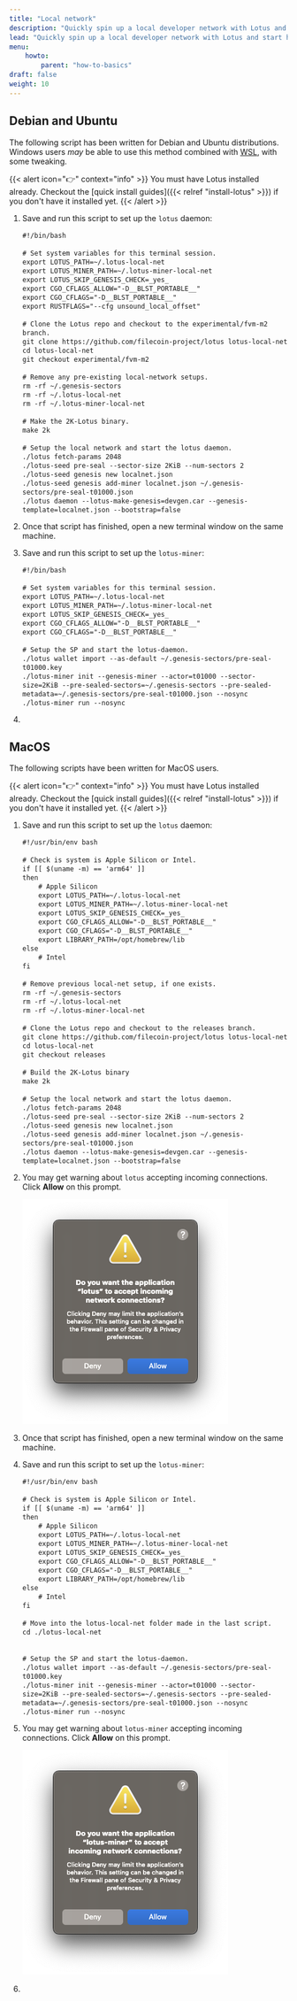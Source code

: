 ```yaml
---
title: "Local network"
description: "Quickly spin up a local developer network with Lotus and start hacking on your projects."
lead: "Quickly spin up a local developer network with Lotus and start hacking on your projects."
menu:
    howto:
        parent: "how-to-basics"
draft: false
weight: 10
---
```


## Debian and Ubuntu

The following script has been written for Debian and Ubuntu distributions. Windows users _may_ be able to use this method combined with [WSL](https://docs.microsoft.com/en-us/windows/wsl/install), with some tweaking.

{{< alert icon="👉" context="info" >}}
You must have Lotus installed already. Checkout the [quick install guides]({{< relref "install-lotus" >}}) if you don't have it installed yet.
{{< /alert >}}

1. Save and run this script to set up the `lotus` daemon:

    ```shell
    #!/bin/bash

    # Set system variables for this terminal session.
    export LOTUS_PATH=~/.lotus-local-net
    export LOTUS_MINER_PATH=~/.lotus-miner-local-net
    export LOTUS_SKIP_GENESIS_CHECK=_yes_
    export CGO_CFLAGS_ALLOW="-D__BLST_PORTABLE__"
    export CGO_CFLAGS="-D__BLST_PORTABLE__"
    export RUSTFLAGS="--cfg unsound_local_offset"

    # Clone the Lotus repo and checkout to the experimental/fvm-m2 branch.
    git clone https://github.com/filecoin-project/lotus lotus-local-net
    cd lotus-local-net
    git checkout experimental/fvm-m2

    # Remove any pre-existing local-network setups.
    rm -rf ~/.genesis-sectors
    rm -rf ~/.lotus-local-net
    rm -rf ~/.lotus-miner-local-net

    # Make the 2K-Lotus binary.
    make 2k

    # Setup the local network and start the lotus daemon.
    ./lotus fetch-params 2048
    ./lotus-seed pre-seal --sector-size 2KiB --num-sectors 2
    ./lotus-seed genesis new localnet.json
    ./lotus-seed genesis add-miner localnet.json ~/.genesis-sectors/pre-seal-t01000.json
    ./lotus daemon --lotus-make-genesis=devgen.car --genesis-template=localnet.json --bootstrap=false
    ```

1. Once that script has finished, open a new terminal window on the same machine.
1. Save and run this script to set up the `lotus-miner`:

    ```shell
    #!/bin/bash

    # Set system variables for this terminal session.
    export LOTUS_PATH=~/.lotus-local-net
    export LOTUS_MINER_PATH=~/.lotus-miner-local-net
    export LOTUS_SKIP_GENESIS_CHECK=_yes_
    export CGO_CFLAGS_ALLOW="-D__BLST_PORTABLE__"
    export CGO_CFLAGS="-D__BLST_PORTABLE__"

    # Setup the SP and start the lotus-daemon.
    ./lotus wallet import --as-default ~/.genesis-sectors/pre-seal-t01000.key
    ./lotus-miner init --genesis-miner --actor=t01000 --sector-size=2KiB --pre-sealed-sectors=~/.genesis-sectors --pre-sealed-metadata=~/.genesis-sectors/pre-seal-t01000.json --nosync
    ./lotus-miner run --nosync
    ```

1. <!-- TODO: Show the user how they can test that their local-network is working. -->

## MacOS

The following scripts have been written for MacOS users. 

{{< alert icon="👉" context="info" >}}
You must have Lotus installed already. Checkout the [quick install guides]({{< relref "install-lotus" >}}) if you don't have it installed yet.
{{< /alert >}}

1. Save and run this script to set up the `lotus` daemon:

    ```shell
    #!/usr/bin/env bash

    # Check is system is Apple Silicon or Intel.
    if [[ $(uname -m) == 'arm64' ]] 
    then
        # Apple Silicon
        export LOTUS_PATH=~/.lotus-local-net
        export LOTUS_MINER_PATH=~/.lotus-miner-local-net
        export LOTUS_SKIP_GENESIS_CHECK=_yes_
        export CGO_CFLAGS_ALLOW="-D__BLST_PORTABLE__"
        export CGO_CFLAGS="-D__BLST_PORTABLE__"
        export LIBRARY_PATH=/opt/homebrew/lib
    else
        # Intel
    fi

    # Remove previous local-net setup, if one exists.
    rm -rf ~/.genesis-sectors
    rm -rf ~/.lotus-local-net
    rm -rf ~/.lotus-miner-local-net

    # Clone the Lotus repo and checkout to the releases branch.
    git clone https://github.com/filecoin-project/lotus lotus-local-net
    cd lotus-local-net
    git checkout releases

    # Build the 2K-Lotus binary
    make 2k

    # Setup the local network and start the lotus daemon.
    ./lotus fetch-params 2048
    ./lotus-seed pre-seal --sector-size 2KiB --num-sectors 2
    ./lotus-seed genesis new localnet.json
    ./lotus-seed genesis add-miner localnet.json ~/.genesis-sectors/pre-seal-t01000.json
    ./lotus daemon --lotus-make-genesis=devgen.car --genesis-template=localnet.json --bootstrap=false
    ```

1. You may get warning about `lotus` accepting incoming connections. Click **Allow** on this prompt.

    ![A warning message in MacOS about the lotus daemon.](lotus-incoming-network-warning.png) 

1. Once that script has finished, open a new terminal window on the same machine.
1. Save and run this script to set up the `lotus-miner`:

    ```shell
    #!/usr/bin/env bash

    # Check is system is Apple Silicon or Intel.
    if [[ $(uname -m) == 'arm64' ]] 
    then
        # Apple Silicon
        export LOTUS_PATH=~/.lotus-local-net
        export LOTUS_MINER_PATH=~/.lotus-miner-local-net
        export LOTUS_SKIP_GENESIS_CHECK=_yes_
        export CGO_CFLAGS_ALLOW="-D__BLST_PORTABLE__"
        export CGO_CFLAGS="-D__BLST_PORTABLE__"
        export LIBRARY_PATH=/opt/homebrew/lib
    else
        # Intel
    fi

    # Move into the lotus-local-net folder made in the last script.
    cd ./lotus-local-net


    # Setup the SP and start the lotus-daemon.
    ./lotus wallet import --as-default ~/.genesis-sectors/pre-seal-t01000.key
    ./lotus-miner init --genesis-miner --actor=t01000 --sector-size=2KiB --pre-sealed-sectors=~/.genesis-sectors --pre-sealed-metadata=~/.genesis-sectors/pre-seal-t01000.json --nosync
    ./lotus-miner run --nosync
    ```

1. You may get warning about `lotus-miner` accepting incoming connections. Click **Allow** on this prompt.

    ![A warning message in MacOS about the lotus-miner.](lotus-miner-incoming-network-warning.png) 

1. <!-- TODO: Show the user how they can test that their local-network is working. -->

